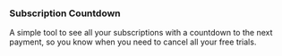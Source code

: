 ### Subscription Countdown

A simple tool to see all your subscriptions with a countdown to the next payment, so you know when you need to cancel all your free trials.

